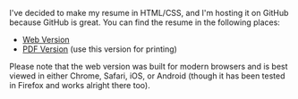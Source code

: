 I've decided to make my resume in HTML/CSS, and I'm hosting it on GitHub
because GitHub is great.  You can find the resume in the following places:

* [Web Version](http://sjelin.github.io/resume)
* [PDF Version](http://sjelin.github.io/resume/Martin%20Samuel%20Jelin%27s%20Resume.pdf) (use this version for printing)

Please note that the web version was built for modern browsers and is best
viewed in either Chrome, Safari, iOS, or Android (though it has been tested
in Firefox and works alright there too).

